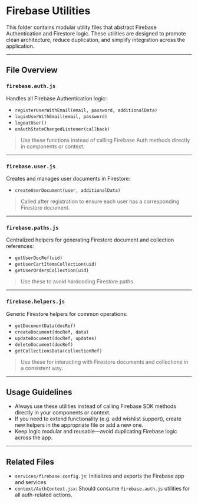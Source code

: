 # Firebase Utilities

This folder contains modular utility files that abstract Firebase Authentication and Firestore logic. These utilities are designed to promote clean architecture, reduce duplication, and simplify integration across the application.

---

## File Overview

### `firebase.auth.js`

Handles all Firebase Authentication logic:

- `registerUserWithEmail(email, password, additionalData)`
- `loginUserWithEmail(email, password)`
- `logoutUser()`
- `onAuthStateChangedListener(callback)`

> Use these functions instead of calling Firebase Auth methods directly in components or context.

---

### `firebase.user.js`

Creates and manages user documents in Firestore:

- `createUserDocument(user, additionalData)`

> Called after registration to ensure each user has a corresponding Firestore document.

---

### `firebase.paths.js`

Centralized helpers for generating Firestore document and collection references:

- `getUserDocRef(uid)`
- `getUserCartItemsCollection(uid)`
- `getUserOrdersCollection(uid)`

> Use these to avoid hardcoding Firestore paths.

---

### `firebase.helpers.js`

Generic Firestore helpers for common operations:

- `getDocumentData(docRef)`
- `createDocument(docRef, data)`
- `updateDocument(docRef, updates)`
- `deleteDocument(docRef)`
- `getCollectionsData(collectionRef)`

> Use these for interacting with Firestore documents and collections in a consistent way.

---

## Usage Guidelines

- Always use these utilities instead of calling Firebase SDK methods directly in your components or context.
- If you need to extend functionality (e.g. add wishlist support), create new helpers in the appropriate file or add a new one.
- Keep logic modular and reusable—avoid duplicating Firebase logic across the app.

---

## Related Files

- `services/firebase.config.js`: Initializes and exports the Firebase app and services.
- `context/AuthContext.jsx`: Should consume `firebase.auth.js` utilities for all auth-related actions.
